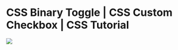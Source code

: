 # CSS Binary Toggle | CSS Custom Checkbox | CSS Tutorial
![](https://media.giphy.com/media/mBSYH3QSzX7311JQ18/giphy.gif)